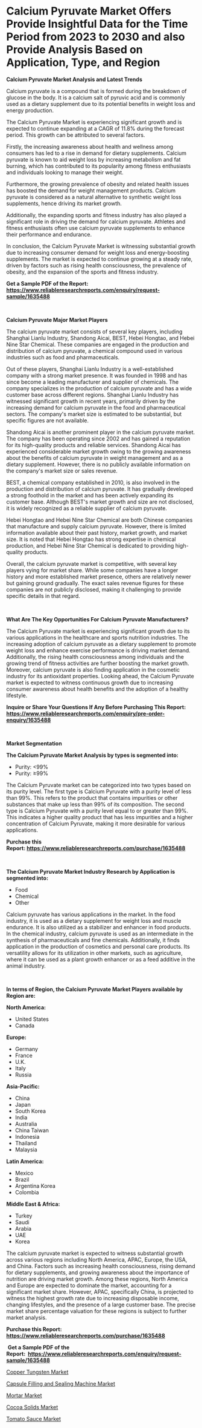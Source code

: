 <p><h1>Calcium Pyruvate Market Offers Provide Insightful Data for the Time Period from 2023 to 2030 and also Provide Analysis Based on Application, Type, and Region</h1></p><p><strong>Calcium Pyruvate Market Analysis and Latest Trends</strong></p>
<p><p>Calcium pyruvate is a compound that is formed during the breakdown of glucose in the body. It is a calcium salt of pyruvic acid and is commonly used as a dietary supplement due to its potential benefits in weight loss and energy production.</p><p>The Calcium Pyruvate Market is experiencing significant growth and is expected to continue expanding at a CAGR of 11.8% during the forecast period. This growth can be attributed to several factors.</p><p>Firstly, the increasing awareness about health and wellness among consumers has led to a rise in demand for dietary supplements. Calcium pyruvate is known to aid weight loss by increasing metabolism and fat burning, which has contributed to its popularity among fitness enthusiasts and individuals looking to manage their weight.</p><p>Furthermore, the growing prevalence of obesity and related health issues has boosted the demand for weight management products. Calcium pyruvate is considered as a natural alternative to synthetic weight loss supplements, hence driving its market growth.</p><p>Additionally, the expanding sports and fitness industry has also played a significant role in driving the demand for calcium pyruvate. Athletes and fitness enthusiasts often use calcium pyruvate supplements to enhance their performance and endurance.</p><p>In conclusion, the Calcium Pyruvate Market is witnessing substantial growth due to increasing consumer demand for weight loss and energy-boosting supplements. The market is expected to continue growing at a steady rate, driven by factors such as rising health consciousness, the prevalence of obesity, and the expansion of the sports and fitness industry.</p></p>
<p><strong>Get a Sample PDF of the Report:&nbsp; <a href="https://www.reliableresearchreports.com/enquiry/request-sample/1635488">https://www.reliableresearchreports.com/enquiry/request-sample/1635488</a></strong></p>
<p>&nbsp;</p>
<p><strong>Calcium Pyruvate Major Market Players</strong></p>
<p><p>The calcium pyruvate market consists of several key players, including Shanghai Lianlu Industry, Shandong Aicai, BEST, Hebei Hongtao, and Hebei Nine Star Chemical. These companies are engaged in the production and distribution of calcium pyruvate, a chemical compound used in various industries such as food and pharmaceuticals.</p><p>Out of these players, Shanghai Lianlu Industry is a well-established company with a strong market presence. It was founded in 1998 and has since become a leading manufacturer and supplier of chemicals. The company specializes in the production of calcium pyruvate and has a wide customer base across different regions. Shanghai Lianlu Industry has witnessed significant growth in recent years, primarily driven by the increasing demand for calcium pyruvate in the food and pharmaceutical sectors. The company's market size is estimated to be substantial, but specific figures are not available.</p><p>Shandong Aicai is another prominent player in the calcium pyruvate market. The company has been operating since 2002 and has gained a reputation for its high-quality products and reliable services. Shandong Aicai has experienced considerable market growth owing to the growing awareness about the benefits of calcium pyruvate in weight management and as a dietary supplement. However, there is no publicly available information on the company's market size or sales revenue.</p><p>BEST, a chemical company established in 2010, is also involved in the production and distribution of calcium pyruvate. It has gradually developed a strong foothold in the market and has been actively expanding its customer base. Although BEST's market growth and size are not disclosed, it is widely recognized as a reliable supplier of calcium pyruvate.</p><p>Hebei Hongtao and Hebei Nine Star Chemical are both Chinese companies that manufacture and supply calcium pyruvate. However, there is limited information available about their past history, market growth, and market size. It is noted that Hebei Hongtao has strong expertise in chemical production, and Hebei Nine Star Chemical is dedicated to providing high-quality products.</p><p>Overall, the calcium pyruvate market is competitive, with several key players vying for market share. While some companies have a longer history and more established market presence, others are relatively newer but gaining ground gradually. The exact sales revenue figures for these companies are not publicly disclosed, making it challenging to provide specific details in that regard.</p></p>
<p>&nbsp;</p>
<p><strong>What Are The Key Opportunities For Calcium Pyruvate Manufacturers?</strong></p>
<p><p>The Calcium Pyruvate market is experiencing significant growth due to its various applications in the healthcare and sports nutrition industries. The increasing adoption of calcium pyruvate as a dietary supplement to promote weight loss and enhance exercise performance is driving market demand. Additionally, the rising health consciousness among individuals and the growing trend of fitness activities are further boosting the market growth. Moreover, calcium pyruvate is also finding application in the cosmetic industry for its antioxidant properties. Looking ahead, the Calcium Pyruvate market is expected to witness continuous growth due to increasing consumer awareness about health benefits and the adoption of a healthy lifestyle.</p></p>
<p><strong>Inquire or Share Your Questions If Any Before Purchasing This Report: <a href="https://www.reliableresearchreports.com/enquiry/pre-order-enquiry/1635488">https://www.reliableresearchreports.com/enquiry/pre-order-enquiry/1635488</a></strong></p>
<p>&nbsp;</p>
<p><strong>Market Segmentation</strong></p>
<p><strong>The Calcium Pyruvate Market Analysis by types is segmented into:</strong></p>
<p><ul><li>Purity: <99%</li><li>Purity: ≥99%</li></ul></p>
<p><p>The Calcium Pyruvate market can be categorized into two types based on its purity level. The first type is Calcium Pyruvate with a purity level of less than 99%. This refers to the product that contains impurities or other substances that make up less than 99% of its composition. The second type is Calcium Pyruvate with a purity level equal to or greater than 99%. This indicates a higher quality product that has less impurities and a higher concentration of Calcium Pyruvate, making it more desirable for various applications.</p></p>
<p><strong>Purchase this Report:&nbsp;<a href="https://www.reliableresearchreports.com/purchase/1635488">https://www.reliableresearchreports.com/purchase/1635488</a></strong></p>
<p>&nbsp;</p>
<p><strong>The Calcium Pyruvate Market Industry Research by Application is segmented into:</strong></p>
<p><ul><li>Food</li><li>Chemical</li><li>Other</li></ul></p>
<p><p>Calcium pyruvate has various applications in the market. In the food industry, it is used as a dietary supplement for weight loss and muscle endurance. It is also utilized as a stabilizer and enhancer in food products. In the chemical industry, calcium pyruvate is used as an intermediate in the synthesis of pharmaceuticals and fine chemicals. Additionally, it finds application in the production of cosmetics and personal care products. Its versatility allows for its utilization in other markets, such as agriculture, where it can be used as a plant growth enhancer or as a feed additive in the animal industry.</p></p>
<p>&nbsp;</p>
<p><strong>In terms of Region, the Calcium Pyruvate Market Players available by Region are:</strong></p>
<p>
    <p> <strong> North America: </strong>
        <ul>
            <li>United States</li>
            <li>Canada</li>
        </ul>
        </p> 
    <p> <strong> Europe: </strong>
        <ul>
            <li>Germany</li>
            <li>France</li>
            <li>U.K.</li>
            <li>Italy</li>
            <li>Russia</li>
        </ul>
        </p> 
    <p> <strong> Asia-Pacific: </strong>
        <ul>
            <li>China</li>
            <li>Japan</li>
            <li>South Korea</li>
            <li>India</li>
            <li>Australia</li>
            <li>China Taiwan</li>
            <li>Indonesia</li>
            <li>Thailand</li>
            <li>Malaysia</li>
        </ul>
        </p> 
    <p> <strong> Latin America: </strong>
        <ul>
            <li>Mexico</li>
            <li>Brazil</li>
            <li>Argentina Korea</li>
            <li>Colombia</li>
        </ul>
        </p> 
    <p> <strong> Middle East & Africa: </strong>
        <ul>
            <li>Turkey</li>
            <li>Saudi</li>
            <li>Arabia</li>
            <li>UAE</li>
            <li>Korea</li>
        </ul>
    </p>
    </p>
<p><p>The calcium pyruvate market is expected to witness substantial growth across various regions including North America, APAC, Europe, the USA, and China. Factors such as increasing health consciousness, rising demand for dietary supplements, and growing awareness about the importance of nutrition are driving market growth. Among these regions, North America and Europe are expected to dominate the market, accounting for a significant market share. However, APAC, specifically China, is projected to witness the highest growth rate due to increasing disposable income, changing lifestyles, and the presence of a large customer base. The precise market share percentage valuation for these regions is subject to further market analysis.</p></p>
<p><strong>Purchase this Report: <a href="https://www.reliableresearchreports.com/purchase/1635488">https://www.reliableresearchreports.com/purchase/1635488</a></strong></p>
<p>&nbsp;<strong>Get a Sample PDF of the Report:&nbsp;&nbsp;<a href="https://www.reliableresearchreports.com/enquiry/request-sample/1635488">https://www.reliableresearchreports.com/enquiry/request-sample/1635488</a></strong></p>
<p><strong></strong></p>
<p><p><a href="https://github.com/abbypearson7765/Market-Research-Report-List-1/blob/main/copper-tungsten-market.md">Copper Tungsten Market</a></p><p><a href="https://medium.com/@stefanokon1939/capsule-filling-and-sealing-machine-market-size-cagr-trends-2024-2030-55bc01f152dc">Capsule Filling and Sealing Machine Market</a></p><p><a href="https://github.com/dziulagalemab/Market-Research-Report-List-1/blob/main/mortar-market.md">Mortar Market</a></p><p><a href="https://medium.com/@roscoemayer1990/cocoa-solids-market-outlook-industry-overview-and-forecast-2023-to-2030-e826bb6032c9">Cocoa Solids Market</a></p><p><a href="https://medium.com/@noemiharvey05/tomato-sauce-market-comprehensive-assessment-by-type-application-and-geography-c75b2eb3f0dc">Tomato Sauce Market</a></p></p>